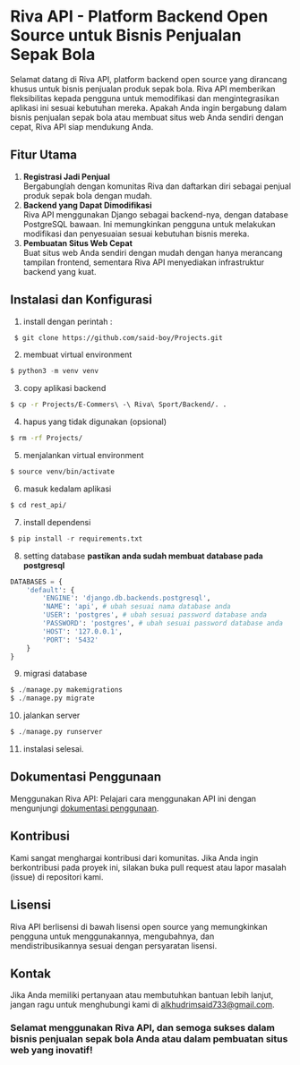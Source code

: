 # Riva API - Platform Backend Open Source untuk Bisnis Penjualan Sepak Bola

Selamat datang di Riva API, platform backend open source yang dirancang khusus untuk bisnis penjualan produk sepak bola. Riva API memberikan fleksibilitas kepada pengguna untuk memodifikasi dan mengintegrasikan aplikasi ini sesuai kebutuhan mereka. Apakah Anda ingin bergabung dalam bisnis penjualan sepak bola atau membuat situs web Anda sendiri dengan cepat, Riva API siap mendukung Anda.

## Fitur Utama
1. **Registrasi Jadi Penjual**<br> Bergabunglah dengan komunitas Riva dan daftarkan diri sebagai penjual produk sepak bola dengan mudah.
2. **Backend yang Dapat Dimodifikasi**<br> Riva API menggunakan Django sebagai backend-nya, dengan database PostgreSQL bawaan. Ini memungkinkan pengguna untuk melakukan modifikasi dan penyesuaian sesuai kebutuhan bisnis mereka.
3. **Pembuatan Situs Web Cepat**<br> Buat situs web Anda sendiri dengan mudah dengan hanya merancang tampilan frontend, sementara Riva API menyediakan infrastruktur backend yang kuat.

## Instalasi dan Konfigurasi
1. install dengan perintah : <br>

```sh
 $ git clone https://github.com/said-boy/Projects.git 
```

2. membuat virtual environment
```python
$ python3 -m venv venv
```

3. copy aplikasi backend
```sh
$ cp -r Projects/E-Commers\ -\ Riva\ Sport/Backend/. .
```

4. hapus yang tidak digunakan (opsional)
```sh
$ rm -rf Projects/
```

5. menjalankan virtual environment
```sh
$ source venv/bin/activate
```

6. masuk kedalam aplikasi
```sh
$ cd rest_api/
```
7. install dependensi
```python
$ pip install -r requirements.txt
```

8. setting database
   **pastikan anda sudah membuat database pada postgresql**
```python
DATABASES = {
    'default': {
        'ENGINE': 'django.db.backends.postgresql',
        'NAME': 'api', # ubah sesuai nama database anda
        'USER': 'postgres', # ubah sesuai password database anda
        'PASSWORD': 'postgres', # ubah sesuai password database anda
        'HOST': '127.0.0.1', 
        'PORT': '5432'
    }
}
```

9. migrasi database
```python
$ ./manage.py makemigrations
$ ./manage.py migrate
```

10. jalankan server
```python
$ ./manage.py runserver
```
11. instalasi selesai.

## Dokumentasi Penggunaan
Menggunakan Riva API: Pelajari cara menggunakan API ini dengan mengunjungi [dokumentasi penggunaan](http://localhost:9000/docs).

## Kontribusi
Kami sangat menghargai kontribusi dari komunitas. Jika Anda ingin berkontribusi pada proyek ini, silakan buka pull request atau lapor masalah (issue) di repositori kami.

## Lisensi
Riva API berlisensi di bawah lisensi open source yang memungkinkan pengguna untuk menggunakannya, mengubahnya, dan mendistribusikannya sesuai dengan persyaratan lisensi.

## Kontak
Jika Anda memiliki pertanyaan atau membutuhkan bantuan lebih lanjut, jangan ragu untuk menghubungi kami di alkhudrimsaid733@gmail.com.

### Selamat menggunakan Riva API, dan semoga sukses dalam bisnis penjualan sepak bola Anda atau dalam pembuatan situs web yang inovatif!
